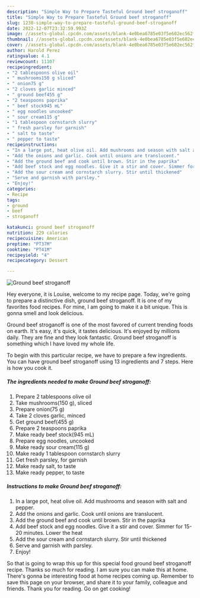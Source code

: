 ```yaml
---
description: "Simple Way to Prepare Tasteful Ground beef stroganoff"
title: "Simple Way to Prepare Tasteful Ground beef stroganoff"
slug: 1238-simple-way-to-prepare-tasteful-ground-beef-stroganoff
date: 2022-12-07T23:32:59.993Z
image: //assets-global.cpcdn.com/assets/blank-4e0bea6785e03f5e602ec562f230caae08da540cada707380b4fe1bbebba43da.png
thumbnail: //assets-global.cpcdn.com/assets/blank-4e0bea6785e03f5e602ec562f230caae08da540cada707380b4fe1bbebba43da.png
cover: //assets-global.cpcdn.com/assets/blank-4e0bea6785e03f5e602ec562f230caae08da540cada707380b4fe1bbebba43da.png
author: Harold Perez
ratingvalue: 4.1
reviewcount: 11107
recipeingredient:
- "2 tablespoons olive oil"
- " mushrooms150 g sliced"
- " onion75 g"
- "2 cloves garlic minced"
- " ground beef455 g"
- "2 teaspoons paprika"
- " beef stock945 mL"
- " egg noodles uncooked"
- " sour cream115 g"
- "1 tablespoon cornstarch slurry"
- " fresh parsley for garnish"
- " salt to taste"
- " pepper to taste"
recipeinstructions:
- "In a large pot, heat olive oil. Add mushrooms and season with salt and pepper."
- "Add the onions and garlic. Cook until onions are translucent."
- "Add the ground beef and cook until brown. Stir in the paprika"
- "Add beef stock and egg noodles. Give it a stir and cover. Simmer for 15-20 minutes. Lower the heat"
- "Add the sour cream and cornstarch slurry. Stir until thickened"
- "Serve and garnish with parsley."
- "Enjoy!"
categories:
- Recipe
tags:
- ground
- beef
- stroganoff

katakunci: ground beef stroganoff 
nutrition: 229 calories
recipecuisine: American
preptime: "PT37M"
cooktime: "PT41M"
recipeyield: "4"
recipecategory: Dessert

---
```



![Ground beef stroganoff](//assets-global.cpcdn.com/assets/blank-4e0bea6785e03f5e602ec562f230caae08da540cada707380b4fe1bbebba43da.png)

Hey everyone, it is Louise, welcome to my recipe page. Today, we're going to prepare a distinctive dish, ground beef stroganoff. It is one of my favorites food recipes. For mine, I am going to make it a bit unique. This is gonna smell and look delicious.

Ground beef stroganoff is one of the most favored of current trending foods on earth. It's easy, it's quick, it tastes delicious. It's enjoyed by millions daily. They are fine and they look fantastic. Ground beef stroganoff is something which I have loved my whole life.




To begin with this particular recipe, we have to prepare a few ingredients. You can have ground beef stroganoff using 13 ingredients and 7 steps. Here is how you cook it.

<!--inarticleads1-->

##### The ingredients needed to make Ground beef stroganoff:

1. Prepare 2 tablespoons olive oil
1. Take  mushrooms(150 g), sliced
1. Prepare  onion(75 g)
1. Take 2 cloves garlic, minced
1. Get  ground beef(455 g)
1. Prepare 2 teaspoons paprika
1. Make ready  beef stock(945 mL)
1. Prepare  egg noodles, uncooked
1. Make ready  sour cream(115 g)
1. Make ready 1 tablespoon cornstarch slurry
1. Get  fresh parsley, for garnish
1. Make ready  salt, to taste
1. Make ready  pepper, to taste




<!--inarticleads2-->

##### Instructions to make Ground beef stroganoff:

1. In a large pot, heat olive oil. Add mushrooms and season with salt and pepper.
1. Add the onions and garlic. Cook until onions are translucent.
1. Add the ground beef and cook until brown. Stir in the paprika
1. Add beef stock and egg noodles. Give it a stir and cover. Simmer for 15-20 minutes. Lower the heat
1. Add the sour cream and cornstarch slurry. Stir until thickened
1. Serve and garnish with parsley.
1. Enjoy!




So that is going to wrap this up for this special food ground beef stroganoff recipe. Thanks so much for reading. I am sure you can make this at home. There's gonna be interesting food at home recipes coming up. Remember to save this page on your browser, and share it to your family, colleague and friends. Thank you for reading. Go on get cooking!
